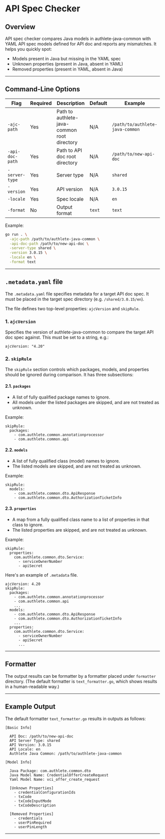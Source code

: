 # API Spec Checker

## Overview

API spec checker compares Java models in authlete-java-common with YAML API spec models defined for
API doc and reports any mismatches. It helps you quickly spot:

- Models present in Java but missing in the YAML spec
- Unknown properties (present in Java, absent in YAML)
- Removed properties (present in YAML, absent in Java)

---

## Command-Line Options

| Flag            | Required | Description                                 | Default | Example                         |
|-----------------|----------|---------------------------------------------|---------| --------------------------------|
| `-ajc-path`     | Yes      | Path to authlete-java-common root directory | N/A     | `/path/to/authlete-java-common` |
| `-api-doc-path` | Yes      | Path to API doc root directory              | N/A     | `/path/to/new-api-doc`          |
| `-server-type`  | Yes      | Server type                                 | N/A     | `shared`                        |
| `-version`      | Yes      | API version                                 | N/A     | `3.0.15`                        |
| `-locale`       | Yes      | Spec locale                                 | N/A     | `en`                            |
| `-format`       | No       | Output format                               | `text`  | `text`                          |

Example:
```bash
go run . \
  -ajc-path /path/to/authlete-java-common \
  -api-doc-path /path/to/new-api-doc \
  -server-type shared \
  -version 3.0.15 \
  -locale en \
  -format text
```

---

## `.metadata.yaml` file

The `.metadata.yaml` file specifies metadata for a target API doc spec.
It must be placed in the target spec directory (e.g. `/shared/3.0.15/en`).

The file defines two top-level properties: `ajcVersion` and `skipRule`.

### 1. `ajcVersion`

Specifies the version of authlete-java-common to compare the target API doc spec against.
This must be set to a string, e.g.:

```
ajcVersion: "4.20"
```

### 2. `skipRule`

The `skipRule` section controls which packages, models, and properties should be ignored during comparison.
It has three subsections:

#### 2.1. `packages`

- A list of fully qualified package names to ignore.
- All models under the listed packages are skipped, and are not treated as unknown.

Example:

```
skipRule:
  packages:
    - com.authlete.common.annotationprocessor
    - com.authlete.common.api
```

#### 2.2. `models`

- A list of fully qualified class (model) names to ignore.
- The listed models are skipped, and are not treated as unknown.

Example:

```
skipRule:
  models:
    - com.authlete.common.dto.ApiResponse
    - com.authlete.common.dto.AuthorizationTicketInfo
```

#### 2.3. `properties`

- A map from a fully qualified class name to a list of properties in that class to ignore.
- The listed properties are skipped, and are not treated as unknown.

Example:

```
skipRule:
  properties:
    com.authlete.common.dto.Service:
      - serviceOwnerNumber
      - apiSecret
```

Here's an example of `.metadata` file.

```
ajcVersion: 4.20
skipRule:
  packages:
    - com.authlete.common.annotationprocessor
    - com.authlete.common.api
    ...
  models:
    - com.authlete.common.dto.ApiResponse
    - com.authlete.common.dto.AuthorizationTicketInfo
    ...
  properties:
    com.authlete.common.dto.Service:
      - serviceOwnerNumber
      - apiSecret
      ...
```

---

## Formatter

The output results can be formatter by a formatter placed under `formatter` directory. (The default
formatter is `text_formatter.go`, which shows results in a human-readable way.)

---

## Example Output

The default formatter `text_formatter.go` results in outputs as follows:

```
[Basic Info]

  API Doc: /path/to/new-api-doc
  API Server Type: shared
  API Version: 3.0.15
  API Locale: en
  Authlete Java Common: /path/to/authlete-java-common

[Model Info]

  Java Package: com.authlete.common.dto
  Java Model Name: CredentialOfferCreateRequest
  Yaml Model Name: vci_offer_create_request

  [Unknown Properties]
    - credentialConfigurationIds
    - txCode
    - txCodeInputMode
    - txCodeDescription

  [Removed Properties]
    - credentials
    - userPinRequired
    - userPinLength
```

---